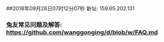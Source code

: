 ##2018年09月28日07时12分07秒 新址: 159.65.202.131
### 兔友常见问题及解答: https://github.com/wanggonging/d/blob/w/FAQ.md
